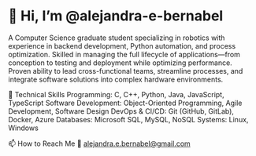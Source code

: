 # 👋 Hi, I’m @alejandra-e-bernabel
A Computer Science graduate student specializing in robotics with experience in backend development, Python automation, and process optimization. Skilled in managing the full lifecycle of applications—from conception to testing and deployment while optimizing performance. Proven ability to lead cross-functional teams, streamline processes, and integrate software solutions into complex hardware environments.

🔧 Technical Skills
Programming: C, C++, Python, Java, JavaScript, TypeScript
Software Development: Object-Oriented Programming, Agile Development, Software Design
DevOps & CI/CD: Git (GitHub, GitLab), Docker, Azure
Databases: Microsoft SQL, MySQL, NoSQL
Systems: Linux, Windows

📫 How to Reach Me
📧 alejandra.e.bernabel@gmail.com
